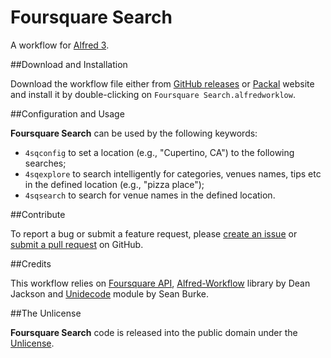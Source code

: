 Foursquare Search
=======================
A workflow for [Alfred 3][1].  

##Download and Installation

Download the workflow file either from [GitHub releases][2] or [Packal][3] website and install it by double-clicking on `Foursquare Search.alfredworklow`.

##Configuration and Usage

**Foursquare Search** can be used by the following keywords:
* `4sqconfig` to set a location (e.g., "Cupertino, CA") to the following searches;
* `4sqexplore` to search intelligently for categories, venues names, tips etc in the defined location (e.g., "pizza place");
* `4sqsearch` to search for venue names in the defined location.

##Contribute

To report a bug or submit a feature request, please [create an issue][4] or [submit a pull request][5] on GitHub.

##Credits

This workflow relies on [Foursquare API][6], [Alfred-Workflow][7] library by Dean Jackson and [Unidecode][8] module by Sean Burke.

##The Unlicense

**Foursquare Search** code is released into the public domain under the [Unlicense][9].

[1]: http://www.alfredapp.com/
[2]: https://github.com/xilopaint/alfred-foursquare/releases/latest
[3]: http://www.packal.org/workflow/foursquare
[4]: https://github.com/xilopaint/alfred-foursquare/issues
[5]: https://github.com/xilopaint/alfred-foursquare/pulls
[6]: https://developer.foursquare.com/start
[7]: https://github.com/deanishe/alfred-workflow
[8]: https://pypi.python.org/pypi/Unidecode
[9]: http://unlicense.org/UNLICENSE